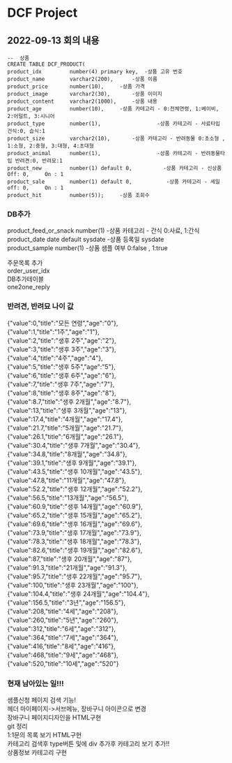 # DCF Project

## 2022-09-13 회의 내용
```
--  상품
CREATE TABLE DCF_PRODUCT(
product_idx         number(4) primary key,	-상품 고유 번호
product_name        varchar2(200),		-상품 이름
product_price       number(10),		-상품 가격
product_image       varchar2(30),		-상품 이미지
product_content     varchar2(1000),		-상품 내용
product_age         number(10),		-상품 카테고리 - 0:전체연령, 1:베이비, 2:어덜트, 3:시니어
product_type        number(1),              	-상품 카테고리 - 사료타입 건식:0, 습식:1
product_size        varchar2(10),		-상품 카테고리 - 반려동물 0:초소형 , 1:소형, 2:중형, 3:대형, 4:초대형
product_animal      number(1),              	-상품 카테고리 - 반려동물타입 반려견:0, 반려묘:1
product_new         number(1) default 0,          -상품 카테고리 - 신상품 Off: 0,     On : 1
product_sale        number(1) default 0,           -상품 카테고리 - 세일 off: 0,     On : 1
product_hit         number(5));		-상품 조회수
```
### DB추가
product_feed_or_snack number(1)		-상품 카테고리 - 간식 0:사료, 1:간식  
product_date	date default sysdate	-상품 등록일 sysdate  
product_sample	number(1)		-상품 샘플 여부 0:false , 1:true  

주문목록 추가  
order_user_idx  
DB추가테이블  
one2one_reply  

### 반려견, 반려묘 나이 값
{"value":0,"title":"모든 연령","age":"0"},  
{"value":1,"title":"1주","age":"1"},  
{"value":2,"title":"생후 2주","age":"2"},  
{"value":3,"title":"생후 3주","age":"3"},  
{"value":4,"title":"4주","age":"4"},  
{"value":5,"title":"생후 5주","age":"5"},  
{"value":6,"title":"생후 6주","age":"6"},  
{"value":7,"title":"생후 7주","age":"7"},  
{"value":8,"title":"생후 8주","age":"8"},  
{"value":8.7,"title":"생후 2개월","age":"8.7"},  
{"value":13,"title":"생후 3개월","age":"13"},  
{"value":17.4,"title":"4개월","age":"17.4"},  
{"value":21.7,"title":"5개월","age":"21.7"},  
{"value":26.1,"title":"6개월","age":"26.1"},  
{"value":30.4,"title":"생후 7개월","age":"30.4"},  
{"value":34.8,"title":"8개월","age":"34.8"},  
{"value":39.1,"title":"생후 9개월","age":"39.1"},  
{"value":43.5,"title":"생후 10개월","age":"43.5"},  
{"value":47.8,"title":"11개월","age":"47.8"},  
{"value":52.2,"title":"생후 12개월","age":"52.2"},  
{"value":56.5,"title":"13개월","age":"56.5"},  
{"value":60.9,"title":"생후 14개월","age":"60.9"},  
{"value":65.2,"title":"생후 15개월","age":"65.2"},  
{"value":69.6,"title":"생후 16개월","age":"69.6"},  
{"value":73.9,"title":"생후 17개월","age":"73.9"},  
{"value":78.3,"title":"생후 18개월","age":"78.3"},  
{"value":82.6,"title":"생후 19개월","age":"82.6"},  
{"value":87,"title":"생후 20개월","age":"87"},  
{"value":91.3,"title":"21개월","age":"91.3"},  
{"value":95.7,"title":"생후 22개월","age":"95.7"},  
{"value":100,"title":"생후 23개월","age":"100"},  
{"value":104.4,"title":"생후 24개월","age":"104.4"},  
{"value":156.5,"title":"3년","age":"156.5"},  
{"value":208,"title":"4세","age":"208"},  
{"value":260,"title":"5년","age":"260"},  
{"value":312,"title":"6세","age":"312"},  
{"value":364,"title":"7세","age":"364"},  
{"value":416,"title":"8세","age":"416"},  
{"value":468,"title":"9세","age":"468"},  
{"value":520,"title":"10세","age":"520"}  
                                    
### 현재 남아있는 일!!!
샘플신청 페이지 검색 기능!  
헤더 마이페이지->서브메뉴, 장바구니 아이콘으로 변경  
장바구니 페이지디자인을 HTML구현  
git 정리  
1:1문의 목록 보기 HTML구현  
카테고리 검색후 type버튼 및에 div 추가후 카테고리 보기 추가!!  
상품정보 카테고리 구현  
 
